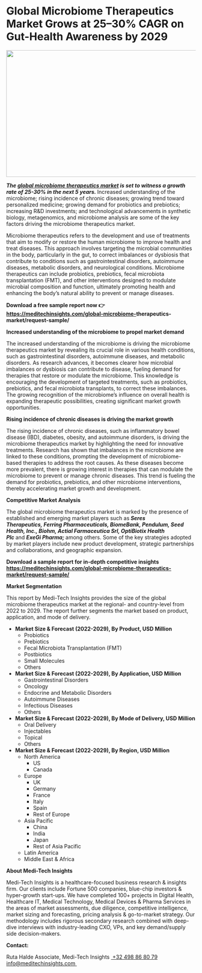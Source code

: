 <H1> Global Microbiome Therapeutics Market Grows at 25–30% CAGR on Gut-Health Awareness by 2029 </H1>
<img class="alignnone size-full wp-image-1770" src="http://dailyinvestorhub.com/wp-content/uploads/2025/05/Microbiome5.png" alt="" width="602" height="337" />

<strong><em>The </em></strong><a href="https://meditechinsights.com/global-microbiome-therapeutics-market/"><strong><em>global microbiome therapeutics market</em></strong></a><strong><em> is set to witness a growth rate of 25-30% in the next 5 years. </em></strong>Increased understanding of the microbiome; rising incidence of chronic diseases; growing trend toward personalized medicine; growing demand for probiotics and prebiotics; increasing R&amp;D investments; and technological advancements in synthetic biology, metagenomics, and microbiome analysis are some of the key factors driving the microbiome therapeutics market.

Microbiome therapeutics refers to the development and use of treatments that aim to modify or restore the human microbiome to improve health and treat diseases. This approach involves targeting the microbial communities in the body, particularly in the gut, to correct imbalances or dysbiosis that contribute to conditions such as gastrointestinal disorders, autoimmune diseases, metabolic disorders, and neurological conditions. Microbiome therapeutics can include probiotics, prebiotics, fecal microbiota transplantation (FMT), and other interventions designed to modulate microbial composition and function, ultimately promoting health and enhancing the body’s natural ability to prevent or manage diseases.

<strong>Download a free sample report now </strong><strong>👉
</strong><a href="https://meditechinsights.com/global-microbiome-therapeutics-market/request-sample/"><strong>https://meditechinsights.com/global-microbiome-</strong><strong>therapeutics</strong><strong>-market/request-sample/</strong></a>

<strong>Increased understanding of the microbiome to propel market demand</strong>

The increased understanding of the microbiome is driving the microbiome therapeutics market by revealing its crucial role in various health conditions, such as gastrointestinal disorders, autoimmune diseases, and metabolic disorders. As research advances, it becomes clearer how microbial imbalances or dysbiosis can contribute to disease, fueling demand for therapies that restore or modulate the microbiome. This knowledge is encouraging the development of targeted treatments, such as probiotics, prebiotics, and fecal microbiota transplants, to correct these imbalances. The growing recognition of the microbiome’s influence on overall health is expanding therapeutic possibilities, creating significant market growth opportunities.

<strong>Rising incidence of chronic diseases is driving the market growth</strong>

The rising incidence of chronic diseases, such as inflammatory bowel disease (IBD), diabetes, obesity, and autoimmune disorders, is driving the microbiome therapeutics market by highlighting the need for innovative treatments. Research has shown that imbalances in the microbiome are linked to these conditions, prompting the development of microbiome-based therapies to address the root causes. As these diseases become more prevalent, there is growing interest in therapies that can modulate the microbiome to prevent or manage chronic diseases. This trend is fueling the demand for probiotics, prebiotics, and other microbiome interventions, thereby accelerating market growth and development.

<strong>Competitive Market Analysis</strong>

The global microbiome therapeutics market is marked by the presence of established and emerging market players such as<strong><em> Seres Therapeutics, Ferring Pharmaceuticals, BiomeBank, Pendulum, Seed Health, Inc., Biohm, Actial Farmaceutica Srl, OptiBiotix Health Plc </em></strong>and <strong><em>ExeGi Pharma; </em></strong>among others. Some of the key strategies adopted by market players include new product development, strategic partnerships and collaborations, and geographic expansion.

<strong>Download a sample report for in-depth competitive insights
</strong><a href="https://meditechinsights.com/global-microbiome-therapeutics-market/request-sample/"><strong>https://meditechinsights.com/global-microbiome-therapeutics-market/request-sample/</strong></a>

<strong>Market Segmentation</strong>

This report by Medi-Tech Insights provides the size of the global microbiome therapeutics market at the regional- and country-level from 2022 to 2029. The report further segments the market based on product, application, and mode of delivery.
<ul>
 	<li><strong>Market Size &amp; Forecast (2022-2029), By Product, USD Million</strong>
<ul>
 	<li>Probiotics</li>
 	<li>Prebiotics</li>
 	<li>Fecal Microbiota Transplantation (FMT)</li>
 	<li>Postbiotics</li>
 	<li>Small Molecules</li>
 	<li>Others</li>
</ul>
</li>
 	<li><strong>Market Size &amp; Forecast (2022-2029), By Application, USD Million</strong>
<ul>
 	<li>Gastrointestinal Disorders</li>
 	<li>Oncology</li>
 	<li>Endocrine and Metabolic Disorders</li>
 	<li>Autoimmune Diseases</li>
 	<li>Infectious Diseases</li>
 	<li>Others</li>
</ul>
</li>
 	<li><strong>Market Size &amp; Forecast (2022-2029), By Mode of Delivery, USD Million</strong>
<ul>
 	<li>Oral Delivery</li>
 	<li>Injectables</li>
 	<li>Topical</li>
 	<li>Others</li>
</ul>
</li>
 	<li><strong>Market Size &amp; Forecast (2022-2029), By Region, USD Million</strong>
<ul>
 	<li>North America
<ul>
 	<li>US</li>
 	<li>Canada</li>
</ul>
</li>
 	<li>Europe
<ul>
 	<li>UK</li>
 	<li>Germany</li>
 	<li>France</li>
 	<li>Italy</li>
 	<li>Spain</li>
 	<li>Rest of Europe</li>
</ul>
</li>
 	<li>Asia Pacific
<ul>
 	<li>China</li>
 	<li>India</li>
 	<li>Japan</li>
 	<li>Rest of Asia Pacific</li>
</ul>
</li>
 	<li>Latin America</li>
 	<li>Middle East &amp; Africa</li>
</ul>
</li>
</ul>
<strong>About Medi-Tech Insights</strong>

Medi-Tech Insights is a healthcare-focused business research &amp; insights firm. Our clients include Fortune 500 companies, blue-chip investors &amp; hyper-growth start-ups. We have completed 100+ projects in Digital Health, Healthcare IT, Medical Technology, Medical Devices &amp; Pharma Services in the areas of market assessments, due diligence, competitive intelligence, market sizing and forecasting, pricing analysis &amp; go-to-market strategy. Our methodology includes rigorous secondary research combined with deep-dive interviews with industry-leading CXO, VPs, and key demand/supply side decision-makers.

<strong>Contact:</strong>

Ruta Halde
Associate, Medi-Tech Insights
<u> +32 498 86 80 79
</u><a href="mailto:info@meditechinsights.com">info@meditechinsights.com</a><u> </u>
